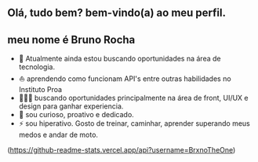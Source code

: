 ## Olá, tudo bem? bem-vindo(a) ao meu perfil.
<h2>meu nome é <str>Bruno Rocha</str></h2>

- 🔭 Atualmente ainda estou buscando oportunidades na área de tecnologia.
- ⛵ aprendendo como funcionam API's entre outras habilidades no Instituto Proa 
- 👨🏾‍💼 buscando oportunidades principalmente na área de front, UI/UX e design para ganhar experiencia.
- 💬 sou curioso, proativo e dedicado.
- ⚡ sou hiperativo. Gosto de treinar, caminhar, aprender superando meus medos e andar de moto.

(https://github-readme-stats.vercel.app/api?username=BrxnoTheOne)
